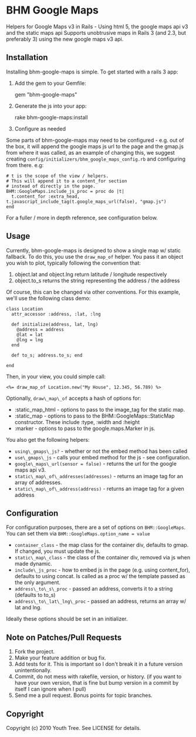 # BHM Google Maps #

Helpers for Google Maps v3 in Rails - Using html 5, the google maps api v3 and the static maps api
Supports unobtrusive maps in Rails 3 (and 2.3, but preferably 3) using the new google maps v3 api.

## Installation ##

Installing bhm-google-maps is simple. To get started with a rails 3 app:

1. Add the gem to your Gemfile:

    gem "bhm-google-maps"
    
2. Generate the js into your app:

    rake bhm-google-maps:install
    
3. Configure as needed

Some parts of bhm-google-maps may need to be configured - e.g. out of the box, it will append the google
maps js url to the page and the gmap.js from where it was called, as an example of changing this, we suggest
creating `config/initializers/bhm_google_maps_config.rb` and configuring from there. e.g:

    # t is the scope of the view / helpers.
    # This will append it to a content_for section
    # instead of directly in the page.
    BHM::GoogleMaps.include_js_proc = proc do |t|
      t.content_for :extra_head, t.javascript_include_tag(t.google_maps_url(false), "gmap.js")
    end
    
For a fuller / more in depth reference, see configuration below.

## Usage ##

Currently, bhm-google-maps is designed to show a single map w/ static fallback. To do this,
you use the `draw_map_of` helper. You pass it an object you wish to plot, typically following the
convention that:

1. object.lat and object.lng return latitude / longitude respectively
2. object.to\_s returns the string representing the address / the address

Of course, this can be changed via other conventions. For this example, we'll use the following
class demo:

    class Location
      attr_accessor :address, :lat, :lng
      
      def initialize(address, lat, lng)
        @address = address
        @lat = lat
        @lng = lng
      end
      
      def to_s; address.to_s; end
      
    end
    
Then, in your view, you could simple call:

    <%= draw_map_of Location.new("My House", 12.345, 56.789) %>
  
Optionally, `draw\_map\_of` accepts a hash of options for:

* :static\_map\_html - options to pass to the image\_tag for the static map.
* :static\_map - options to pass to the BHM::GoogleMaps::StaticMap constructor. These include :type, :width and :height
* :marker - options to pass to the google.maps.Marker in js.

You also get the following helpers:

* `using\_gmaps\_js?` - whether or not the embed method has been called
* `use\_gmaps\_js` - calls your embed method for the js - see configuration.
* `google\_maps\_url(sensor = false)` - returns the url for the google maps api v3.
* `static\_map\_of\_addresses(addresses)` - returns an image tag for an array of addresses.
* `static\_map\_of\_address(address)` - returns an image tag for a given address

## Configuration ##

For configuration purposes, there are a set of options on `BHM::GoogleMaps`. You can
set them via `BHM::GoogleMaps.option_name = value`

* `container_class` - the map class for the container div, defaults to gmap. If changed, you must update the js.
* `static\_map\_class` - the class of the container div, removed via js when made dynamic.
* `include\_js_proc` - how to embed js in the page (e.g. using content\_for), defaults to using concat. Is called as a proc w/ the template passed as the only argument.
* `address\_to\_s\_proc` - passed an address, converts it to a string (defaults to to_s)
* `address\_to\_lat\_lng\_proc` - passed an address, returns an array w/ lat and lng.

Ideally these options should be set in an initializer.

## Note on Patches/Pull Requests ##
 
1. Fork the project.
2. Make your feature addition or bug fix.
3. Add tests for it. This is important so I don't break it in a future version unintentionally.
4. Commit, do not mess with rakefile, version, or history. (if you want to have your own version, that is fine but bump version in a commit by itself I can ignore when I pull)
5. Send me a pull request. Bonus points for topic branches.

## Copyright ##

Copyright (c) 2010 Youth Tree. See LICENSE for details.
